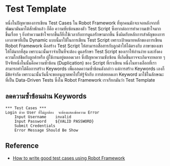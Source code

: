 # Test Template

หนึ่งในปัญหาของการเขียน Test Cases ใน Robot Framework ที่ทุกคนมักจะเจอหลังจากที่พัฒนามันมาได้สักพักแล้ว ก็คือ ความซับซ้อนของตัว Test Script ซึ่งยากต่อการทำความเข้าใจมากขึ้นเรื่อย ๆ ยิ่งทำความเข้าใจยากขึ้นก็ยิ่งใช้เวลากับการดูแลรักษามากขึ้น ซึ่งผิดกับหลักการสำคัญของการเอาภาษาที่เป็น Dynamic แบบนี้มาใช้ในการเขียน Test Script เพราะเป้าหมายหลักของการเขียน Robot Framework คือสร้าง Test Script ให้สามารถสื่อสารกับลูกค้าให้ได้ตรงกับ ภาษาของเขาให้ได้มากที่สุด เพราะฉะนั้นเราจำเป็นที่จะต้อง ดูแลรักษา Test Script ของเราให้อ่านง่าย และยังคงความใกล้ชิดกับลูกค้าหรือ ผู้ใช้งานอยู่ตลอดเวลา ซึ่งปัญหาความซับซ้อน ที่เกิดขึ้นอาจจะเกิดจากหลาย ๆ ปัจจัยหนึ่งในนั้นคือความซ้ำซ้อน (Duplication) ของ Script ที่เราเขียน หนึ่งในทางเลือกที่เราสามารถทำได้คือการสร้าง Keywords เพื่แอลดความซ้ำซ้อนดังกล่าว แต่การสร้าง Keywords เองก็มีข้อจำกัด เพราะฉะนั้นวันนี้จะขออนุญาตพาไปให้รู้จักกับ การต่อยอดเอา Keyword มาใช้ในลักษณะที่เป็น Data-Driven Tests ซึ่งใน Robot Framework เราเรียกมันว่า Test Template

## ลดความซ้ำซ้อนผ่าน Keywords

```robotframework
*** Test Cases ***
Login ด้วย User ที่ไม่ถูกต้อง  จะต้องแสดงข้อความ Error
    Input Username    invalid
    Input Password    ${VALID PASSWORD}
    Submit Credentials
    Error Message Should Be Show
```

## Reference

- [How to write good test cases using Robot Framework](https://github.com/robotframework/HowToWriteGoodTestCases/blob/master/HowToWriteGoodTestCases.rst)
